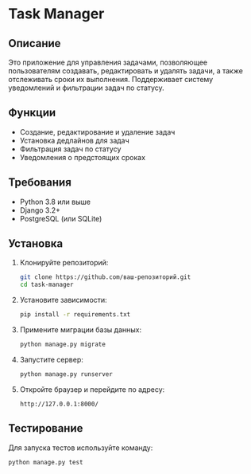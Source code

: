 # Task Manager

## Описание

Это приложение для управления задачами, позволяющее пользователям создавать, редактировать и удалять задачи, а также отслеживать сроки их выполнения. Поддерживает систему уведомлений и фильтрации задач по статусу.

## Функции

- Создание, редактирование и удаление задач
- Установка дедлайнов для задач
- Фильтрация задач по статусу
- Уведомления о предстоящих сроках

## Требования

- Python 3.8 или выше
- Django 3.2+
- PostgreSQL (или SQLite)

## Установка

1. Клонируйте репозиторий:

    ```bash
    git clone https://github.com/ваш-репозиторий.git
    cd task-manager
    ```

2. Установите зависимости:

    ```bash
    pip install -r requirements.txt
    ```

3. Примените миграции базы данных:

    ```bash
    python manage.py migrate
    ```

4. Запустите сервер:

    ```bash
    python manage.py runserver
    ```

5. Откройте браузер и перейдите по адресу:

    ```
    http://127.0.0.1:8000/
    ```

## Тестирование

Для запуска тестов используйте команду:

```bash
python manage.py test
